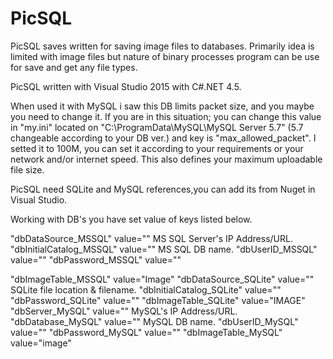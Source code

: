# PicSQL
PicSQL saves written for saving image files to databases. Primarily idea is limited with image files but nature of binary processes 
program can be use for save and get any file types. 

PicSQL written with Visual Studio 2015 with C#.NET 4.5.

When used it with MySQL i saw this DB limits packet size, and you maybe you need to change it. If you are in this situation;
you can change this value in "my.ini" located on "C:\ProgramData\MySQL\MySQL Server 5.7" (5.7 changeable according to your DB ver.) and 
key is "max_allowed_packet". I setted it to 100M, you can set it according to your requirements or your network and/or internet speed.
This also defines your maximum uploadable file size.

PicSQL need SQLite and MySQL references,you can add its from Nuget in Visual Studio.

Working with DB's you have set value of keys listed below.

"dbDataSource_MSSQL" value=""       MS SQL Server's IP Address/URL.
"dbInitialCatalog_MSSQL" value=""   MS SQL DB name.
"dbUserID_MSSQL" value=""
"dbPassword_MSSQL" value=""

"dbImageTable_MSSQL" value="Image"
"dbDataSource_SQLite" value=""      SQLite file location & filename.
"dbInitialCatalog_SQLite" value=""
"dbPassword_SQLite" value=""
"dbImageTable_SQLite" value="IMAGE"
"dbServer_MySQL" value=""           MySQL's IP Address/URL.
"dbDatabase_MySQL" value=""         MySQL DB name.
"dbUserID_MySQL" value=""
"dbPassword_MySQL" value=""
"dbImageTable_MySQL" value="image"
